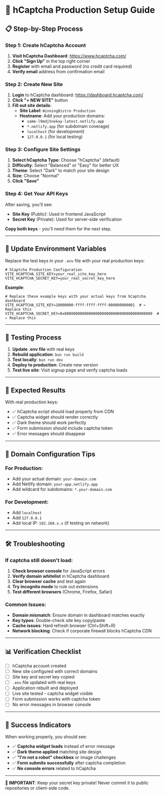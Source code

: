 # 🔐 hCaptcha Production Setup Guide

## 📋 **Step-by-Step Process**

### **Step 1: Create hCaptcha Account**

1. **Visit hCaptcha Dashboard**: https://www.hcaptcha.com/
2. **Click "Sign Up"** in the top right corner
3. **Register** with email and password (no credit card required)
4. **Verify email** address from confirmation email

### **Step 2: Create New Site**

1. **Login** to hCaptcha dashboard: https://dashboard.hcaptcha.com/
2. **Click "+ NEW SITE"** button
3. **Fill out site details**:
   - **Site Label**: `WinningDistro Production`
   - **Hostname**: Add your production domains:
     - `same-l9mdj5nekay-latest.netlify.app`
     - `*.netlify.app` (for subdomain coverage)
     - `localhost` (for development)
     - `127.0.0.1` (for local testing)

### **Step 3: Configure Site Settings**

1. **Select hCaptcha Type**: Choose "hCaptcha" (default)
2. **Difficulty**: Select "Balanced" or "Easy" for better UX
3. **Theme**: Select "Dark" to match your site design
4. **Size**: Choose "Normal"
5. **Click "Save"**

### **Step 4: Get Your API Keys**

After saving, you'll see:
- **Site Key** (Public): Used in frontend JavaScript
- **Secret Key** (Private): Used for server-side verification

**Copy both keys** - you'll need them for the next step.

---

## 🔑 **Update Environment Variables**

Replace the test keys in your `.env` file with your real production keys:

```env
# hCaptcha Production Configuration
VITE_HCAPTCHA_SITE_KEY=your_real_site_key_here
VITE_HCAPTCHA_SECRET_KEY=your_real_secret_key_here
```

**Example**:
```env
# Replace these example keys with your actual keys from hCaptcha dashboard
VITE_HCAPTCHA_SITE_KEY=10000000-ffff-ffff-ffff-000000000001  # ← Replace this
VITE_HCAPTCHA_SECRET_KEY=0x0000000000000000000000000000000000000000  # ← Replace this
```

---

## 🚀 **Testing Process**

1. **Update .env file** with real keys
2. **Rebuild application**: `bun run build`
3. **Test locally**: `bun run dev`
4. **Deploy to production**: Create new version
5. **Test live site**: Visit signup page and verify captcha loads

---

## 🎯 **Expected Results**

With real production keys:
- ✅ hCaptcha script should load properly from CDN
- ✅ Captcha widget should render correctly
- ✅ Dark theme should work perfectly
- ✅ Form submission should include captcha token
- ✅ Error messages should disappear

---

## 🔧 **Domain Configuration Tips**

### **For Production**:
- Add your actual domain: `your-domain.com`
- Add Netlify domain: `your-app.netlify.app`
- Add wildcard for subdomains: `*.your-domain.com`

### **For Development**:
- Add `localhost`
- Add `127.0.0.1`
- Add local IP: `192.168.x.x` (if testing on network)

---

## 🛠️ **Troubleshooting**

### **If captcha still doesn't load**:
1. **Check browser console** for JavaScript errors
2. **Verify domain whitelist** in hCaptcha dashboard
3. **Clear browser cache** and test again
4. **Try incognito mode** to rule out extensions
5. **Test different browsers** (Chrome, Firefox, Safari)

### **Common Issues**:
- **Domain mismatch**: Ensure domain in dashboard matches exactly
- **Key typos**: Double-check site key copy/paste
- **Cache issues**: Hard refresh browser (Ctrl+Shift+R)
- **Network blocking**: Check if corporate firewall blocks hCaptcha CDN

---

## 📊 **Verification Checklist**

- [ ] hCaptcha account created
- [ ] New site configured with correct domains
- [ ] Site key and secret key copied
- [ ] `.env` file updated with real keys
- [ ] Application rebuilt and deployed
- [ ] Live site tested - captcha widget visible
- [ ] Form submission works with captcha token
- [ ] No error messages in browser console

---

## 🎉 **Success Indicators**

When working properly, you should see:
- ✅ **Captcha widget loads** instead of error message
- ✅ **Dark theme applied** matching site design
- ✅ **"I'm not a robot" checkbox** or image challenges
- ✅ **Form submits successfully** after captcha completion
- ✅ **No console errors** related to hCaptcha

---

**🚨 IMPORTANT**: Keep your secret key private! Never commit it to public repositories or client-side code.
